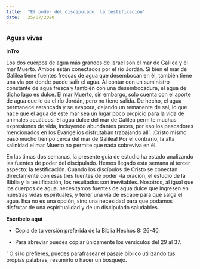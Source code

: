 ```yaml
---
title:  "El poder del discipulado: la testificación"
date:   25/07/2020
---
```


### Aguas vivas

**inTro**

Los dos cuerpos de agua más grandes de Israel son el mar de Galilea y el mar Muerto. Ambos están conectados por el río Jordán. Si bien el mar de Galilea tiene fuentes frescas de agua que desembocan en él, también tiene una vía por donde puede salir el agua. Al contar con un suministro constante de agua fresca y también con una desembocadura, el agua de dicho lago es dulce. El mar Muerto, sin embargo, solo cuenta con el aporte de agua que le da el río Jordán, pero no tiene salida. De hecho, el agua permanece estancada y se evapora, dejando un remanente de sal, lo que hace que el agua de este mar sea un lugar poco propicio para la vida de animales acuáticos. El agua dulce del mar de Galilea permite muchas expresiones de vida, incluyendo abundantes peces, por eso los pescadores mencionados en los Evangelios disfrutaban trabajando allí. ¡Cristo mismo pasó mucho tiempo cerca del mar de Galilea! Por el contrario, la alta salinidad el mar Muerto no permite que nada sobreviva en él.

En las timas dos semanas, la presente guía de estudio ha estado analizando las fuentes de poder del discipulado. Hemos llegado esta semana al tercer aspecto: la testificación. Cuando los discípulos de Cristo se conectan directamente con esas tres fuentes de poder -la oración, el estudio de la Biblia y la testificación, los resultados son inevitables. Nosotros, al igual que los cuerpos de agua, necesitamos fuentes de agua dulce que ingresen en nuestras vidas espirituales, y tener una vía de escape para que salga el agua. Esa no es una opción, sino una necesidad para que podamos disfrutar de una espiritualidad y de un discipulado saludables.

**Escríbelo aquí**

- Copia de tu versión preferida de la Biblia Hechos 8: 26-40.

- Para abreviar puedes copiar únicamente los versículos del 29 al 37.

' O si lo prefieres, puedes parafrasear el pasaje bíblico utilizando tus propias palabras, resumirlo o hacer un bosquejo.
